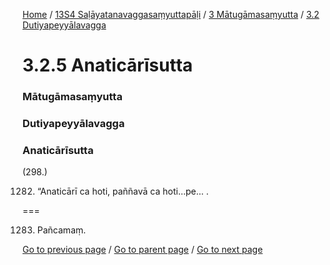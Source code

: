 
[Home](/) / [13S4 Saḷāyatanavaggasaṃyuttapāḷi](/tipitaka/13S4.md) / [3 Mātugāmasaṃyutta](/tipitaka/13S4/3.md) / [3.2 Dutiyapeyyālavagga](/tipitaka/13S4/3/3.2.md)

# 3.2.5 Anaticārīsutta

### Mātugāmasaṃyutta

### Dutiyapeyyālavagga

### Anaticārīsutta

(298.)

1282. “Anaticārī ca hoti, paññavā ca hoti…pe… .

===

1283. Pañcamaṃ.



[Go to previous page](/tipitaka/13S4/3/3.2/3.2.4.md) / [Go to parent page](/tipitaka/13S4/3/3.2.md) / [Go to next page](/tipitaka/13S4/3/3.2/3.2.6.md)


